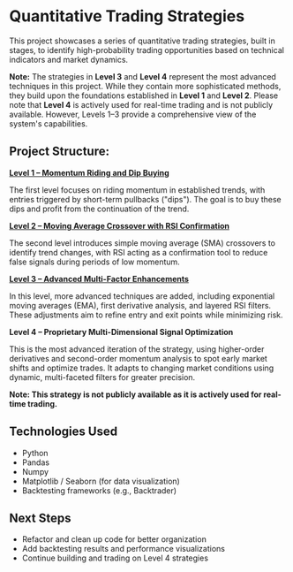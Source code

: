 # Quantitative Trading Strategies

This project showcases a series of quantitative trading strategies, built in stages, to identify high-probability trading opportunities based on technical indicators and market dynamics.

**Note:** The strategies in **Level 3** and **Level 4** represent the most advanced techniques in this project. While they contain more sophisticated methods, they build upon the foundations established in **Level 1** and **Level 2**. Please note that **Level 4** is actively used for real-time trading and is not publicly available. However, Levels 1–3 provide a comprehensive view of the system's capabilities.

## Project Structure:

**[Level 1 – Momentum Riding and Dip Buying](notebooks/Level_1_Momentum_Dip_Buying.ipynb)** 

The first level focuses on riding momentum in established trends, with entries triggered by short-term pullbacks ("dips"). The goal is to buy these dips and profit from the continuation of the trend.

**[Level 2 – Moving Average Crossover with RSI Confirmation](notebooks/Level_2_MA_Crossover_RSI.ipynb)** 

The second level introduces simple moving average (SMA) crossovers to identify trend changes, with RSI acting as a confirmation tool to reduce false signals during periods of low momentum.

**[Level 3 – Advanced Multi-Factor Enhancements](notebooks/Level_3_Advanced_Multi_Factor.ipynb)** 

In this level, more advanced techniques are added, including exponential moving averages (EMA), first derivative analysis, and layered RSI filters. These adjustments aim to refine entry and exit points while minimizing risk.

**Level 4 – Proprietary Multi-Dimensional Signal Optimization**

This is the most advanced iteration of the strategy, using higher-order derivatives and second-order momentum analysis to spot early market shifts and optimize trades. It adapts to changing market conditions using dynamic, multi-faceted filters for greater precision. 

**Note: This strategy is not publicly available as it is actively used for real-time trading.**


## Technologies Used

- Python
- Pandas
- Numpy
- Matplotlib / Seaborn (for data visualization)
- Backtesting frameworks (e.g., Backtrader)

## Next Steps

- Refactor and clean up code for better organization
- Add backtesting results and performance visualizations
- Continue building and trading on Level 4 strategies
